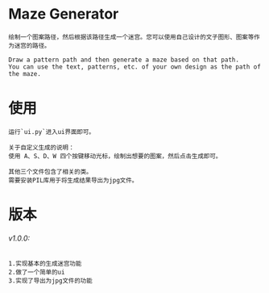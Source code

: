 # Maze Generator

    绘制一个图案路径，然后根据该路径生成一个迷宫。您可以使用自己设计的文子图形、图案等作为迷宫的路径。

    Draw a pattern path and then generate a maze based on that path.
    You can use the text, patterns, etc. of your own design as the path of the maze.


# 使用

    运行`ui.py`进入ui界面即可。

    关于自定义生成的说明：
    使用 A、S、D、W 四个按键移动光标，绘制出想要的图案，然后点击生成即可。

    其他三个文件包含了相关的类。
    需要安装PIL库用于将生成结果导出为jpg文件。

# 版本
###### v1.0.0: 

    1.实现基本的生成迷宫功能
    2.做了一个简单的ui
    3.实现了导出为jpg文件的功能